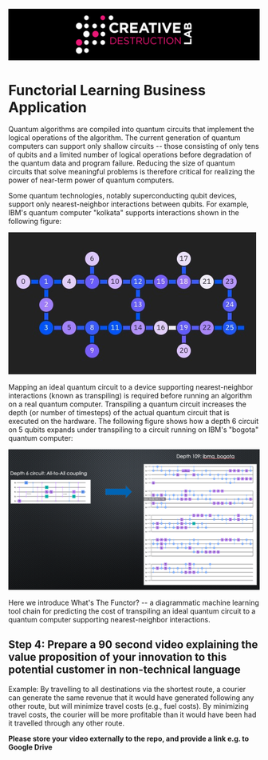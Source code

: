 ![CDL 2021 Cohort Project](../figures/CDL_logo.jpg)
# Functorial Learning Business Application

Quantum algorithms are compiled into quantum circuits that implement the logical operations of the algorithm.  The current 
generation of quantum computers can support only shallow circuits -- those consisting of only tens of qubits and a limited number 
of logical operations before degradation of the quantum data and program failure.    Reducing  the size of quantum circuits that solve meaningful problems is therefore  critical for realizing the power of  near-term power of quantum computers.  

Some quantum technologies, notably superconducting qubit devices, support only nearest-neighbor interactions between qubits. For 
example, IBM's quantum computer "kolkata" supports interactions shown in the following figure: 

![ibmq_kolkata](./kolkata.jpeg)

Mapping an ideal quantum circuit to a device supporting nearest-neighbor interactions (known as transpiling) is required before
running an algorithm on a real quantum computer.  Transpiling a quantum circuit increases the depth (or number of timesteps) of
the actual quantum circuit that is executed on the hardware. The following figure shows how a depth 6 circuit on 5 qubits expands
under transpiling to a circuit running on IBM's "bogota" quantum computer: 

![transpiling](./transpiling.png)


Here we introduce What's The Functor?  -- a diagrammatic machine learning tool chain for predicting the cost of transpiling 
an ideal quantum circuit to a quantum computer supporting nearest-neighbor interactions.  




## Step 4: Prepare a 90 second video explaining the value proposition of your innovation to this potential customer in non-technical language

Example: By travelling to all destinations via the shortest route, a courier can generate the same revenue that it would have generated following any other route, but will minimize travel costs (e.g., fuel costs). By minimizing travel costs, the courier will be more profitable than it would have been had it travelled through any other route.

**Please store your video externally to the repo, and provide a link e.g. to Google Drive**
